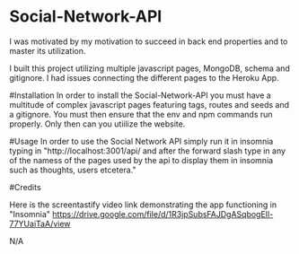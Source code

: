 # Social-Network-API

I was motivated by my motivation to succeed in back end properties and to master its utilization.

I built this project utilizing multiple javascript pages, MongoDB, schema and gitignore. I had issues connecting the different pages to the Heroku App.

#Installation In order to install the Social-Network-API you must have a multitude of complex javascript pages featuring tags, routes and seeds and a gitignore. You must then ensure that the env and npm commands run properly. Only then can you utiilize the website.

#Usage In order to use the Social Network API simply run it in insomnia typing in "http://localhost:3001/api/ and after the forward slash type in any of the namess of the pages used by the api to display them in insomnia such as thoughts, users etcetera." 

#Credits

Here is the screentastify video link demonstrating the app functioning in "Insomnia" https://drive.google.com/file/d/1R3jpSubsFAJDgASqbogEIl-77YUaiTaA/view

N/A